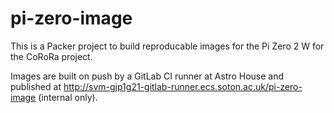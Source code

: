 # pi-zero-image

This is a Packer project to build reproducable images for the Pi Zero 2 W for the CoRoRa project.

Images are built on push by a GitLab CI runner at Astro House and published at http://svm-gjp1g21-gitlab-runner.ecs.soton.ac.uk/pi-zero-image (internal only).